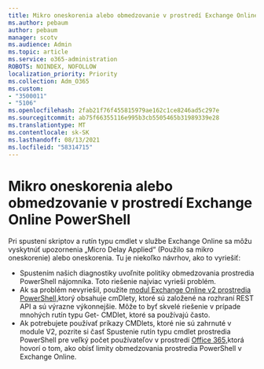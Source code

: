```yaml
---
title: Mikro oneskorenia alebo obmedzovanie v prostredí Exchange Online PowerShell
ms.author: pebaum
author: pebaum
manager: scotv
ms.audience: Admin
ms.topic: article
ms.service: o365-administration
ROBOTS: NOINDEX, NOFOLLOW
localization_priority: Priority
ms.collection: Adm_O365
ms.custom:
- "3500011"
- "5106"
ms.openlocfilehash: 2fab21f76f455815979ae162c1ce8246ad5c297e
ms.sourcegitcommit: ab75f66355116e995b3cb5505465b31989339e28
ms.translationtype: MT
ms.contentlocale: sk-SK
ms.lasthandoff: 08/13/2021
ms.locfileid: "58314715"
---
```

# <a name="micro-delays-or-throttling-in-exchange-online-powershell"></a>Mikro oneskorenia alebo obmedzovanie v prostredí Exchange Online PowerShell

Pri spustení skriptov a rutín typu cmdlet v službe Exchange Online sa môžu vyskytnúť upozornenia „Micro Delay Applied“ (Použilo sa mikro oneskorenie) alebo oneskorenia. Tu je niekoľko návrhov, ako to vyriešiť:

- Spustením našich diagnostiky uvoľnite politiky obmedzovania prostredia PowerShell nájomníka. Toto riešenie najviac vyrieši problém.
- Ak sa problém nevyriešil, použite [modul Exchange Online v2 prostredia PowerShell,](https://docs.microsoft.com/powershell/exchange/exchange-online/exchange-online-powershell-v2/exchange-online-powershell-v2?view=exchange-ps&preserve-view=true)ktorý obsahuje cmDlety, ktoré sú založené na rozhraní REST API a sú výrazne výkonnejšie. Môže to byť skvelé riešenie v prípade mnohých rutín typu Get- CMDlet, ktoré sa používajú často.
- Ak potrebujete používať príkazy CMDlets, ktoré nie sú zahrnuté v module V2, pozrite si časť Spustenie rutín typu cmdlet prostredia PowerShell pre veľký počet používateľov v prostredí [Office 365,](https://techcommunity.microsoft.com/t5/exchange-team-blog/updated-running-powershell-cmdlets-for-large-numbers-of-users-in/ba-p/1000628#)ktorá hovorí o tom, ako obísť limity obmedzovania prostredia PowerShell v Exchange Online.
